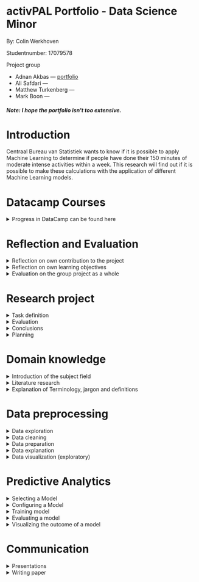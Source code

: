 # activPAL Portfolio - Data Science Minor 
By: Colin Werkhoven 

Studentnumber: 17079578

Project group
- Adnan Akbas — [portfolio](https://github.com/klict/activepal-portfolio)
- Ali Safdari — 
- Matthew Turkenberg — 
- Mark Boon — 

#### *Note: I hope the portfolio isn't too extensive.*

# Introduction

Centraal Bureau van Statistiek wants to know if it is possible to apply Machine Learning to determine if people have done their 150 minutes of moderate intense activities within a week. This research will find out if it is possible to make these calculations with the application of different Machine Learning models. 

# Datacamp Courses

<details><summary>Progress in DataCamp can be found here</summary>

![](Images/datacamp-progress-colin-werkhoven.PNG)

</details>

# Reflection and Evaluation

<details><summary>Reflection on own contribution to the project</summary>

##### Situation

This project is done during the COVID-19 pandemic and will therefore be completed in an online environment. This will bring some complications, but our team will figure out ways to make this work. 

Before starting this project I decided I wanted to work on my `leader` and `initiative` sides. This meant starting and leading standups and taking initiative to get in contact with teachers and CBS.  

##### Task
With my initiative to work on my leader role I found it important to know what every team member was doing. Besides knowing what my team members were doing I decided to work on new unknown things so I could share them with the other team members. 

##### Actions
During most standups I was asking a lot of questions to my team member about the process they made. Doing this gave me broader knowledge about the project and would be informative for the rest as well. 

I decided to start with creating my first Machine Learning model. This was a Regression Model to predict a MET value. During standups I tried to provide as much information as possible to my team members, so they would learn and understand it too. I was pretty happy with the results of the models and was able to help my team mates with creating a Regression model as well.

##### Result
During multiple retrospectives I longed for more in depth explanations during the standups. This was not happening after the first retrospective, but after repeating this the following retro's, everybody explained more and this was profitable for the entire group. 

##### Reflection
I am happy with all the contributions I delivered during this project. Creating the MET regression model was a very important task to answer the main research question. Besides the actual model creation, a lot of data exploration and preparation had to be done to start with the MET models. 

Besides all the good things, there were also some days where I was completely demotivated. This was mainly because of the MET models. Since there were 10+ different models, having to make a change would mean changing all the models. Doing this every week for a while made me less motivated. What helped was telling my team members that I was less motivated and they motivated and cheered me up.

And finally my contributions to the research paper. Since I was less motivated, the team already started with the research paper. Besides this, I still managed to write 3 very important chapters that were necessary for the final paper. 

---

</details>

<details><summary>Reflection on own learning objectives</summary>

##### Situation

This Applied Data Science minor was a very new subject, so my overall knowledge of the subject was minimum. I had some experience with Python programming, but very little. This would mean a lot of new excited things to be learnt!

##### Task

My main focus was aimed on the technical part of the project. This would mean, data preparation, data pre-processing and configuring models. There were times I had to do literature research, but minimum. 

##### Actions

Once we received the data I wanted to immediately start with exploring the data, but literature study had to be done first. After this part was over I did a lot of data exploration and pre-processing for the models. 

After a few weeks of working with the data I thought that I was missing out on the creation of a model. I decided to switch my focus on researching different models and how to pre-process, configure, train and evaluate a model. 

##### Result

Following the Datacamp courses and applying this knowledge in practice improved my Python programming skills a lot! I learned about different Library's which I will use for further projects. 

I've learned a lot about Machine Learning models. I was always fascinated about this technique and never knew how a computer could learn. After this minor I have a very good understanding about the creation of a Machine Learning model. Mainly about Regression models, since this is what I've been working on most of the time during this project.

##### Reflection

The first few weeks of this project was mainly focused on literature research. This was in my opinion the least pleasant part, but if I look back, one of the most important parts to make good progress. I should've focused a bit more on this in the beginning of the project. This would speed up the understanding of the problem domain and Machine Learning models. 

During this minor I learned a lot. The most exciting part is being able to create, configure and understand different Machine Learning models. Besides this, I learned to work with raw data and turn this to useful information. I am able to evaluate and visualize my results. 

If I look back at what I learnt throughout this minor I am happy with my choices. The only thing I wanted to learn more about is different Machine Learning models that were not used in our project and the implication of Neural Networks.   

---

</details>

<details><summary>Evaluation on the group project as a whole</summary>

##### Situation

At the start of this Applied Data minor we started as a group of 6 students. The group differentiated between 4 Software Engineering, 1 BIM and 1 Sport Management students. Different differentiates means different knowledge. 

Unfortunately the difficulty was too much for one of our team members and he eventually decided to stop with this minor. This meant the rest of the team had to work a bit harder.

##### Task

The application of Scrum was useful for our team. In these sprint plannings we created different task and assigned them to whoever wanted to work on certain subjects. This would mean smaller `predictive analysis` tasks so everybody on the team could create a model and put it in their portfolio.  

##### Actions

We decided to give everyone a different model to work on, since every team member had to create a model for the portfolio. This turned out pretty fun, because it felt like we were competing with each other to get the best performing model.   

##### Result

The model battle was fun and everybody learned to implement and improve their models with feedback from each other. Competing was fun and everybody showed their progress during the standups. We would all learn and add these learnings to our own models. 

Eventually the best scoring models were chosen for our final experiments. We already saw which model it would be, but the competition was still fun!

##### Reflection

Since this minor had to be done with the current COVID-19 circumstances, the work environment for each member was different to deal with so I took this in consideration.

This team was very nice to work with, everybody was helpful and wanted to finish this project with a good grade (not a 5.5). A few downsides were being on time for meetings. This impacted my own motivation to be on time as well. I was like "why should I be on time if I have to wait for 15-30 minutes for others to join" which resulted in being late to meetings. 

Another point which annoyed me was the moderate contribution of certain team members and meeting deadlines. I have my bad days as well, but seeing this back to back works a bit demotivating.

Nonetheless, I am very proud of what this project group has achieved in the past months. Not being able to see each other in real life and still managing a complex project is quite an achievement. 

---

</details>


# Research project

<details><summary>Task definition </summary>

This project is a collaboration between The Hague University of Applied Sciences (THUAS) and Centraal Bureau voor de Statistiek (CBS). 

<details><summary>Introduction</summary>

Statistic Netherlands wants to know if it's possible to measure if respondents meet the proposed 150 minutes of moderate intense physical activities within a week. The current method of collecting information from respondents is asking questions with different surveys. This comes with issues, one of them is that respondents don't always know the exact answers and this results in inaccurate results. Therefore, CBS decided to invite 40 random respondents to participate in this experiment. Every respondent received an activPAL device and had it mounted on their upper thigh. This activPAL device measured different types of data which has to be used to answer the following research questions. 

</details>

<details><summary>Research Questions</summary>

*These research questions were created by my colleagues, so I am not taking any credits for them.*

This research contains *3* different research questions. All with different sub-questions. The first 2 questions are necessary to answer before answering the final question.

### Question 1

How can Machine Learning be used to predict the intensity of activities performed in a lab situation by a person, who is being monitored with Vyntus One device and wearing an activPAL accelerometer? 

##### Sub Questions
- What measurement does activPAL use for intensity and why?  
- Is it possible to extract this intensity measurement values from just Vyntus One data, if so, how?  

### Question 2

How can Machine Learning be used to predict the intensity of activities performed by a person wearing only the activPAL accelerometer, based on the data gathered from the Vyntus One device and the ActivPal accelerometer in the lab situation? 

##### Sub Question
- What machine learning model can best be used to measure the intensity for each activity?  

### Question 3

How can Machine Learning be used to determine whether people did their 150 minutes of moderate activity in the activPAL accelerometer data of an entire week? 

##### Sub Question
- How can Machine Learning be used to recognize the activities, performed in the lab situation, in the activPAL accelerometer data?  

</details>

---

</details>

<details><summary>Evaluation</summary>

During this project it was not possible to execute all experiments. Different causes were, not enough knowledge, time or data. This chapter contains different subjects for future research. 

---

<details><summary>Too Little Data</summary>

To make predictions for the MET regression models it is necessary to have enough data so the model could generalize. This was not the case. From the 40 respondents, only 25 were useful for our experiments. The results of this was that our MET predictions models were *overfitting*, which resulted in inaccurate results for the calculation of the 150 minutes moderate intense physical activity.  

##### Recommendation

For future research on this topic I recommend more respondents with different characteristics. One of the main reasons why we were not able to answer the main research question with more certainty was because of too little respondent data for our experiments. 

</details>

---

<details><summary>Removing Low Variance Features</summary>

While creating the features for the MET prediction models we picked the most logical features from the `respondenten.csv` file (this file contains different characteristics of all participating respondents) that was provided by CBS, but the most logical is not always the most optimal.

##### Recommendation

My recommendation for the MET models is to remove low variance Features. The cause of the overfitting MET models could be having low variance features. The models could improve (or worsen) once the low variance features are removed from the models.  

</details>

---

<details><summary>A More In Depth Hyperparameter Tuning Approach</summary>

During the implementation of both regression models I briefly researched the implementation and use of Hyperparameters. I applied a set of parameters from different websites, but going deeper and finding my own set of parameters would probably improve the models. 

##### Recommendation 

More in depth research on parameters that are not predefined from different websites. 


</details>

---

</details>

<details><summary>Conclusions</summary>

In this conclusion chapter I will go over the results and conclude my perspective on the final results. 

<details><summary>MET Prediction Models</summary>

My conclusion after analyzing the MET regression models ([results can be found here](Predictive%20Analysis/evaluating_a_model.md)) is that all Random Forest and XGBoost models seem to overfit. The models gave decent results before applying the test data set, but once the test data set was applied to results worsened. Generalizing during the training of the model was not done accurately due to not having enough respondents in the data set. 

To get back to answering the research question. It *is* possible to predict the intensity, but the predictions are not very reliable since the models are not giving accurate predictions.   

</details>

---

<details><summary>Activity Recognition Models</summary>

*Note: this model has been done by my colleague Adnan Akbas*

*Graphs created by Adnan Akbas were used in this section*

After analysing the results from the Activity Recognition model from Adnan, we can conclude that after applying K-fold Cross Validation most of the activities are predictable with high accuracy, recall and precision.

*Data from Activity Recognition model from Adnan Akbas*

| |K-fold Cross Validation Score|
|------------|---------|
|Accuracy|0.82 (+/- 0.04)|
|Recall|0.84 (+/- 0.04)|
|Precision|0.82 (+/- 0.04)|

Looking at the Confusion Matrix, not all the activities were predictable with high accuracy. The `Cycling Light` and `Cycling Heavy` activity results were a bit worse compared to the other results. Since the movement of cycling is always the same, no matter if it's light or heavy, it is hard for the model to make accurate predictions for these activities. 

*Confusion Matrix from Adnan Akbas*

![](Images/Research%20Project/activity-recognition-confusion-matrix.PNG)


</details>

---

<details><summary>Calculating If Respondents Did Their 150 Minutes of Moderate Intense Activities</summary>

This section concludes the results of the Main Research Question:

*How can Machine Learning be used to determine whether people did their 150 minutes of moderate activity in the activPAL accelerometer data of an entire week?*

The previous conclusions were needed to answer the Main Research Question. With combining the results of the MET prediction models and Activity Recognition models it is possible to calculate if a respondent has done their 150 minutes of moderate intense activities within a week.

Since the results of the MET prediction models are not very reliable, the 150 minutes calculation is also not very reliable. Concluding that the 150 minutes are possible to calculate with the use of Machine Learning, but the trustworthiness is not very high. The Main Research Question could not be answered accurately.   


</details>

---

</details>

<details><summary>Planning</summary>

In this planning chapter I will discuss how we made use of the Scrum Methodology, how our first plannings came to realization and our overall used techniques. 

*Note: the following sections were written by me and are taken from the Research Plan ([find entire research plan here](../Images/Research%20Project/Research%20plan%20-%20Final.pdf))* 

---

<details><summary>Procedure</summary>

For the activPAL project management we have been using the Agile (scrum) method. To follow the scrum method, there will be daily stand-ups. Within our project the daily stand-up time is 9:30 and since day 1, we have been following this method every day. Within the daily stand-up we discuss the progress of the prior day and the plans for today.  

</details>

---

<details><summary>Solving issues </summary>

Besides this, we discuss the issues that you’ve might encountered during your previous working day. If you are stuck or not sure what you should be doing next, we make sure to clear that up and make new working pairs. Usually when this happens there will be Teams calls after the stand-up to discuss or solve this problem with each other. This way the stand-ups won’t take longer than they should be.  

</details>

---

<details><summary>Sprint planning </summary>

Before holding our retrospective, we make sure to create a planning for the next sprint. During every sprint planning we, as a team, look at the current sprint on Jira. We discuss if we managed to complete the set sprint goal, if all the tasks are done, and what still must be done with the leftover tasks to complete them. The leftover tasks will be added to the new sprint. 

Once the current sprint has been completed, we start the new sprint by specifying a goal for the new sprint. We usually look at the roadmap and what we have done the previous sprint to create a new goal. After agreeing as a team with the set goal, we have healthy discussions where everyone gets the chance to add new tickets to our backlog that will help achieve this goal.  

</details>

---

<details><summary>Creation of the first sprint backlog </summary>

The creation of our first sprint backlog was a bit hectic. The project was new for all of us and nobody knew where to start or what the exact planning was going to be. We still managed to create a backlog for the first sprint which was mainly focussed on research.  

Annemieke from CBS provided us with lots of useful papers to research. A task during the first sprint was filtering out useful papers, this way we did not waste time by rereading unusable papers. As a team we all picked different subjects which we thought would be beneficial for our project and created 1 ticket with small subtasks in it. Besides the different papers we also received different CSV files which contained the data we had to work with during the project. We created a ticket to research these CSV files and document as much as possible.  

</details>

---

<details><summary>Retrospectives</summary>

After finishing a 2-week sprint we hold a retrospective to reflect and evaluate the process we’ve made over the past weeks. In these retrospectives we discuss what went well, what didn’t go well, what each team member longed for and the actions we’re going to take for the next sprint. During the retrospective we look back at the actions we wrote down from the previous sprint and see if we have worked on these actions. These retrospectives are a good tool to let every member on the team freely speak on how to feel about certain aspects over the last 2 weeks.  

</details>

---

<details><summary>Project roles </summary>

At the start of the project, we agreed on switching roles every sprint. This would mean a new scrum master, communicator and note taker every sprint. This did not go as planned, we decided to keep the same scrum master for the entire project to make sure the project went smoothly. The communicator role was switched halfway through the project and note taker role was done by the whole team. Every member wrote down what was important for them and after every important meeting we discussed the previous meeting to make sure everyone is on the same level.  

##### *Extra addition*

My role during the first 10 weeks of the project was the communicator. All communication between teachers and project owners was usually done by me. After these 10 weeks I took over the note taker role and wrote down all the information what could be useful for our project.

</details>

---

<details><summary>Planning tool </summary>

The infrastructure/tool we have been using for this is Jira. Jira is a plan, track and manage software that is mostly used for software development. Within the activPAL project Jira is not only used for software development but also for the research development from week 1.  

</details>

---

<details><summary>Research questions </summary>

The main research questions have been divided into smaller tasks called research sub tasks. Every sub research question has a few tasks that help to answer the question and guide us to the right approach to give an answer. By combining Jira with our sub questions, we can put all the sub questions into the Jira Road Map. This gives the whole group a good overview of the questions that still need to be answered and the tasks needed to answer the sub questions.

</details>

---

</details>

# Domain knowledge

<details><summary>Introduction of the subject field</summary>

The main subject of this project was to work with big amounts of data and combine this with Machine Learning. The data had to be pre-processed to turn it into useful information for this research. This part was very important, because doing this wrong or incorrect would results in bad performing Machine Learning models. 

</details>

<details><summary>Literature research</summary>

### Introduction

During this project, most of my literature research was done for different models. CBS provided us with a lot of papers that could possibly be useful for our own research. 

##### Researching Cut Off Points
Annemieke from CBS pointed us towards `Cut Off Points` at the start of the project. I decided to pick this one and used [one of the papers](Images/Domain%20Knowledge/Beyond%20Cut%20Points%20Accelerometer%20Metrics%20that%20Capture%20The%20Physical%20Activity%20Profile.pdf) CBS provided to us.

What I found was that cut off points are similar to outliers. Like the name `cut off point` states, its the point where you remove everything that goes higher or lower of the stated cut off point. The only cut off point used during this research was for predicted MET values. We used a cut off point of `3` to determine moderate intense activities. Once the MET value was lower than 3, it would not fit under moderate intense. 

##### Researching Regression Models
The literature research for the Regression model has been extensively implemented. You can find the entire research in the [selecting a model](Predictive%20Analysis/selecting_a_model.md) chapter.

</details>

<details><summary>Explanation of Terminology, jargon and definitions</summary>

A list of jargon that is used during this project. 

|Jargon/Definition|Explanation|
|------------|---------|
|activPAL accelerometer|activPAL is the company that created the accelerometer that was used during this research. This activPAL device is mounted to the thigh of the participants and measures the X, Y and Z values. The measurements are done 20 times within a second ([source](https://www.palt.com/why-activpal/)).  
|X, Y, Z data|The X, Y and Z data is based on a 3-dimensional space. The values change based on the direction the activPAL device is facing.
|Vyntus One|Vyntus One is a device to measure the oxygen intake of the user. 
|VO2|Using the Vyntus One device, the system provide the user with a `VO2` value. Also known as oxygen intake.
|CBS|Centraal Bureau van Statistiek. Our project is in collaboration with CBS. 
|Lab/Lab Session/Lab Research|CBS measured certain activities to have an ground truth for all activities. This was done in a lab setting where all respondents were measured with the activPAL and Vyntus One device to do different activities for 5 minutes. 
|Respondent|A respondent is a person that participated in the lab research.
|MET|Metabolic Equivalent of Task. MET is a measuring unit to measure the intensity of certain activities.  
|Moderate Intense Activity|A MET value from 3 or above. This cut-off point is used to answer to main research question. 

---

</details>

# Data preprocessing

<details><summary>Data exploration</summary>

#### Introduction

The data provided by CBS was a lot. Therefore we decided to start by filtering out the data that was labelled with an activity. Each respondent had a corresponding file with the `start` and `stop` time they performed certain activities in the lab.

<details><summary>Here is an example of how this was provided to us</summary>

|Activity|Start|Stop|
|------------|---------|--------|
|springen|2019-09-16 14:29:20|2019-09-16 14:30:18|
traplopen|2019-09-16 14:31:18|2019-09-16 14:32:04|
fietsen licht|2019-09-16 14:41:29|2019-09-16 14:46:29|
fietsen zwaar|2019-09-16 14:46:29|2019-09-16 14:51:29|
lopen|2019-09-16 15:12:00|2019-09-16 15:17:00|
rennen|2019-09-16 15:17:00|2019-09-16 15:22:00|
zitten|2019-09-16 15:31:00|2019-09-16 15:36:00|
staan|2019-09-16 15:45:00|2019-09-16 15:50:00|

With these timestamps it was possible to filter out all the activity data from all respondents and put them all in a new CSV file. This has been done with the following code. 

![](Images/Data%20Preprocessing/combine_activity_data.PNG)

The entire notebook can be found [here](Images/Data%20Preprocessing/Code/combine_correspondent_activities.py).

</details>

---

<details><summary>Activity Distribution </summary>

Once the activities were combined I created a distribution with all respondent activities. The results are shown below.

The entire notebook can be found [here](Images/Data%20Preprocessing/Code/Activity%20Distribution.py).

![](Images/Data%20Preprocessing/activity-distribution.png)

We can see that `springen` and `traplopen` have very little data points. After some analysing we found out that these activities were only performed for 1 minute instead of 5 for the other activities. This 1 minute of data was not enough for further modelling, we decided to leave `springen` and `traplopen` out of it in consultation with CBS. 

</details>

---

</details>

<details><summary>Data cleaning</summary>

#### Introduction

Since CBS provided us already cleaned data, it was not possible to do a lot of data cleaning for this project. 

<details><summary>Fixing timestamps</summary>

One of the issues with the data provided by CBS was the timestamps were not converted to readable and useful times yet. 

Example of the unconverted timestamp. The 2 long integers should be together and converted to a readable timestamp.

|Before Convertion|After Convertion|
|------|------|
|![](Images/Data%20Preprocessing/timestamp_issue.png)| ![](Images/Data%20Preprocessing/timestamp_fixed.PNG) |

The following function has been used to convert the unreadable timestamps.

![](Images/Data%20Preprocessing/timestamp_function.PNG)

</details>

---

<details><summary>Switching Diceface</summary>

A Diceface is the direction the activPAL is facing. The issue we are facing is when a respondent flips from its front to the back, the measured X, Y and Z values also flip sides. To solve this, we changed to X, Y and Z values according the switch in diceface value. 

Example of the diceface directions [found here](http://docs.palt.com/display/AL/MORA):
![](Images/Data%20Preprocessing/diceface-directions.PNG)

The following images were provided by Brian Keijzer and has been used to determine how to flip the dicefaces. 

|Diceface Physical |Diceface Numerical|
|------|------|
|![](Images/Data%20Preprocessing/diceface-physical.jpg)| ![](Images/Data%20Preprocessing/diceface-numerical.jpg) |

Here is an example how this transformation has been done in code. We used diceface `1` as a baseline to convert to. These convertion functions are written by Adnan and me.

![](Images/Data%20Preprocessing/diceface-function.PNG)

*During the MET model creation the feature `sum of magnitude of acceleration (sum_mag_acc)` was used, this feature adds the X, Y and Z values together. Therefore, the diceface convertion was not needed in the end.*

The entire notebook can be found [here](Images/Data%20Preprocessing/Code/normalize_diceface_values-v3.py).

</details>

---

</details>

<details><summary>Data preparation</summary>

This chapter is mainly about the data preparation for the MET regression models. The preparation has partly been done by Ali Safdari and me.

<details><summary>Convert to Numerical for Machine Learning</summary>

Machine Learning models can't work with non-integer values, therefore we need to convert these values to  integer values. Here are a few examples of respondent characteristics that were converted to numerical values. 

|Description|Function|
|------|------|
|Convert `ja/nee` string to number| ![](Images/Data%20Preprocessing/convert_string_to_number.PNG) |
|Convert `age` to categorical number| ![](Images/Data%20Preprocessing/convert_age_category.PNG) |

The remaining functions can be found at the top of [this](Images/Data%20Preprocessing/Code/creating_main_dataframe.py) notebook. 

</details>

---

<details><summary>Feature Creation</summary>

To have a useful data set for the MET regression model we needed to create a data set with all the possible features. At first Ali and I created a simple data set with the following features:

|Feature|Function|
|---|------|
|Sum of Magnitude of Acceleration (calculate from X, Y and Z - by ?)| ![](Images/Data%20Preprocessing/sum_mag_function.PNG) |
|MET value (calculated from vo2 + weight in kg) - by ?| ![](Images/Data%20Preprocessing/MET_function.PNG) |
|Body Mass Index (BMI; calculate from weight and height) - by Ali and Me| ![](Images/Data%20Preprocessing/BMI_function.PNG) |

All mathematical functions can be found in [this](Images/Data%20Preprocessing/Code/math_helper.py) notebook. 

</details>

---

<details><summary>Putting it all together</summary>

Eventually this was the final function that actually created the data set that was used for the MET regression models. The function took all the created features in the notebook and added it together. 

![](Images/Data%20Preprocessing/adding_together_function.PNG)

The entire MET regression data preparation can be found in [this](Images/Data%20Preprocessing/Code/creating_main_dataframe.py) notebook (same as the above mentioned notebook). 


</details>

---

</details>

<details><summary>Data explanation</summary>

The data that will be explained is coming from the previous [data preparation](Data%20Preprocessing/data_preparation.md) chapter. Most of these `column names` are features that are used for the MET regression models. 

The following table is an example of 1 row of data that is used for the MET regression models. Every row is resampled to 1 minute (60 seconds) since MET is calculated in minutes.

|Column name|DataType|Example|Explanation|
|------|------|------|------|
|pal_time|timestamp|2019-10-10 15:36:00|Since we need to predict the MET value, and MET is calculated in 60 seconds, the `pal_time` column name is the time the MET value is calculated on.  
|respondent_code|string|BMR004|The unique number that corresponds to a respondent.
|activity|string|lopen|The performed activity from that minute.
|mean_met|double|1.2920676857268667|The mean MET value from the measured minute. 
|sum_mag_acc|double|1116.7722891103585|The summation of the X, Y and Z values to the power of 2 within the measured minute.
|mean_speed|double|23533.170460441113|The mean speed within the measured minute. 
|weight_kg|double|75.7|The weight of the respondent in kilograms.
|length_cm|double|166.79999999999998|The length of the respondent in centimeters.
|bmi|double|27.20844906808366|The Body Mass Index, which is calculated with the weight and length of the respondent.
|is_sporter|boolean|1.0 (true)|If the respondent is a sporter or not. 
|age_category|boolean|4.0|The age category from the respondent. `4.0` means the age of the respondent is between 40-44.
|meets_balance_guidelines|boolean|0.0 (false)|The balance of the respondent was measured during the lab sessions. The respondent adheres to the balance guidelines or he/she does not.
|estimated_level|boolean|0.0 (false)|CBS looked at the characteristics of the respondents and decided based on these if the respondent adheres to the estimated level from their perspective. 
|walking_speed_km|double|5.0|The speed in kilometers the walking activity was performed in the lab.
|running_speed_km|double|10.0|The speed in kilometers the running activity was performed in the lab.
|gender|boolean|1.0 (true)|The gender of the respondent. Male or Female.
|meets_activity_guidelines|boolean|0.0 (false)|During the lab sessions characteristics and the daily activities from the respondents were noted and concluded if the respondent adheres to the activity guidelines or not. 

---

</details>

<details><summary>Data visualization (exploratory)</summary>

*Note: a lot of visualizations can be found in the [`predictive analysis`](Predictive%20Analysis/visualizing_the_outcome_of_a_model.md) chapter. Please check that file as well.*

<details><summary>Activity Distribution</summary>

This has already been shown in the [data exploration](Data%20Preprocessing/data_exploration.md) chapter. The distribution of all lab activities. After visualizing this it was clear that `springen` and `traplopen` was measured differently compared to the other activities.

![](Images/Data%20Preprocessing/activity-distribution.png)

</details>

---

</details>

# Predictive Analytics

<details><summary>Selecting a Model</summary>

### Introduction
To answer one of the research questions within our project we had to create a model to predict the Metabolic Equivalent of Task (MET) value of given activities. These activities differentiate between `Running`, `Walking`, `Standing`, `Sitting`, `Cycling Light` and `Cycling Heavy`.

Solving this issue would require a regression model since we need to predict an `integer/double` value(MET) and don't need classification in this case. 

### Approach
My approach for solving this problem was looking at different regression models. I started with finding different models and noting their pros and cons and eventually comparing them to pick atleast 2 possible models. I decided to pick 2 possible models and implement them with the same configurations instead of 1 to prevent getting biased results. 

### Different Regression Models
I researched different regression models to find a possible candidate model to answer our question.

##### Random Forest ([source](https://medium.com/swlh/random-forest-and-its-implementation-71824ced454f))
The Random Forest model is a decision tree model which can both be used for Regression and Classification. Besides being a possible regression model, the Random Forest model makes use of `Ensembled Learning`. Ensembled learning means combining multiple results to 1 final result, this method would give more accurate results and minimize getting biased results.

Random Forest is a possible model for our issue since it can be used for regression and the Random Forest decision tree method tries different trees to find the optimal results. 

##### Ridge Regression ([source (1)](https://www.statisticshowto.com/ridge-regression/#:~:text=Ridge%20regression%20is%20a%20way,(correlations%20between%20predictor%20variables)), [source (2)](https://www.quora.com/What-are-the-benefits-of-using-ridge-regression-over-ordinary-linear-regression))
Another Model I've looked into was the Ridge Regression Model. The Ridge Model minimizes the square error of the model, but this Model is based on `Multicollinearity`. This means one value can be predicted with another value. These 2 values have a correlation between each other.  

With the current issue of predicting the MET value with the X, Y and Z data it should not be possible to predict the next value based on the previous value. Therefor the Ridge Regression is not a suitable candidate for our MET recognition model.   

##### K-nearest Neighbour ([source](https://towardsdatascience.com/machine-learning-basics-with-the-k-nearest-neighbors-algorithm-6a6e71d01761))
Just like the Random Forest Model, the K-nearest Neighbour(KNN) model is also used for Regression and Classification issues. The KNN model is a `supervised machine learning` algorithm, this means the model needs labeled data to produce results. If we look at the `Vyntus (labdata)` we have the `Ground Truth` that needs to be predicted, but this is not the case for `activpal (weekdata)`. This would mean we would only be able to predict on the `labdata` and not the `weekdata`. 

The K-nearest Neighbour model would not be useful to solve our issue, mainly because we don't have the ground truth available all the time. Since K-nearest Neighbour is a supervised machine learning algorithm, apply this on our data would not be sufficient.    

##### XGBoost ([source](https://towardsdatascience.com/https-medium-com-vishalmorde-xgboost-algorithm-long-she-may-rein-edd9f99be63d))
The XGBoost Model is the final regression model I've looked into. This model is very similar to the previously mentioned Random Forest model. Just like Random Forest, XGBoost is an ensembled decision tree algorithm. Besides using ensembled learning, XGBoost makes use of `Gradient Boosting`. This means minimizing errors while trying to find the best possible results. 

XGBoost is a possible model to solve our MET prediction issue. This model uses ensembled learning and Gradient Boosting to prevent low variance and biased results. 

### Final Decision
After analysing the models named above we found 2 candidate models. Firstly the `Random Forest Model` and secondly the `XGBoost Model`. 

The `Ridge Regression Model` is not suitable since it makes use of Multicollinearity. This method would not work on our data since we make predictions based on `X, Y, Z` data. 

The `K-nearest Neighbour Model` would be suitable if we only needed to predict the `labdata` since these MET values could be calculated based on the activity. But in our case we need to predict `labdata` and `weekdata`. The weekdata is unlabelled and therefor not suitable since the KNN model makes use of labelled data.

The final decision will be comparing the `Random Forest Model` with the `XGBoost Model`. Both models make use of decision trees which delivers low variance and less biased results. Finally, to pick a model for our MET predictions, we will be configure both models as identical as possible. More on this can be found in the next chapter.

---

</details>

<details><summary>Configuring a Model</summary>

### Introduction

In the previous chapter we've picked 2 possible Regression models, Random Forest and XGBoost. I will discuss the configurations for both models here. Both models have almost the same configurations, I will therefor explain the configurations once. Here you can find a list of configurations that were applied by the configuration of both models. 

---

<details> <summary>Random State</summary>
Picking a `random state` is essential for the configurations of your models. Without a `random_state`, the model will always apply a random, new variation of decision trees. To get accurate predictions and results it is important to always have the same decision trees. 

We decided to use `random_state=0` for all our MET prediction models. This way all models would have consistency in the configurations and results could not get manipulated by trying out different random state values. The decision for `random_state=0` is found [here](https://scikit-learn.org/stable/glossary.html#term-random-state). 

</details>

---

<details> <summary>Feature Selection</summary>

After [preparing the MET prediction model dataframe](Data%20Preprocessing/data_preparation.md) with different features I thought it would take a long time to try all possible variations. Therefor, I wanted to use Recursive Feature Selection [(RFE)](https://scikit-learn.org/stable/modules/generated/sklearn.feature_selection.RFE.html). 
RFE picks a combination with the best scoring features. The chosen features were used in the configuration of the Random Forest or XGBoost model. This automated approach would save us lots of time, since we needed to find features for 6 different activities and 2 different models.   

<details><summary>List of features for Feature Selection</summary>

![](Images/predictive-analysis/list_of_features.PNG)

</details>

<details><summary>Feature Selection Function</summary>

![](Images/predictive-analysis/feature_selection_function.PNG)
</details>

<details><summary>Example results of Feature Selection</summary>

![](Images/predictive-analysis/feature_selection_results.PNG)
</details>

</details>

---

<details> <summary>Picking the best number of trees</summary>

The `n_estimators` parameter is an important configuration for all tree based models. Every number of tree results in a different outcome. I wanted to find the best number of trees, but doing this by hand was gonna take way too long. Therefor I decided to write a function that finds the optimal number of trees between a certain range. 
In our case we picked a range between 1-210. After analyzing the plots, the results were not getting higher with a larger number of trees around 200. 

<details><summary>Finding optimal number of trees function</summary>

The result from this function was used during the configuration of the models for the `n_estimators` parameter.

![](Images/predictive-analysis/n_estimator_function.PNG)

</details>

<details><summary>Profound Explanation of optimal number of trees Approach</summary>

To find the most optimal amount I created a function called `optimal_amount_estimators`. 
This function contains a for loop that creates a new model every loop, trains this model and calculates a R Squared score. All these scores are added to a Dictionary. I picked a dictionary since we need an integer value which will be the optimal estimator. The key from this dictionary will be the optimal estimator. Once the dictionary is filled we simply pick the `max` value from the dictionary and return the associated key value from the max R Squared score. 

Here is an example of how this dictionary looks like. In this case Key 18 gives the highest R Squared score. Therefor we return the key that is associated to the highest score and use this as our `n_estimator`.

![](Images/predictive-analysis/dictionary-example.PNG)

</details>

<details><summary>Results of the optimal number of trees function</summary>

More on the visualisation of this plot can be found in the [visualizing the outcome of a model chapter](Predictive%20Analysis/visualizing_the_outcome_of_a_model.md).

![](Images/predictive-analysis/n_estimators_results_plot.PNG)

</details>

</details>

---

<details> <summary>Hyperparameter Tuning</summary>

Once the optimal amount of features and number of trees were selected it was time to improve the models even more. My colleague Adnan Akbas pointed me towards `Hyperparameter Tuning`.

## What is Hyperparameter Tuning?

Hyperparameter tuning is finding the best combination of parameters for your Machine Learning model. 

Since the Random Forest and XGBoost models have different configurations, I searched which parameters were usually tuned for each model. 

## Hypertuning the Random Forest model 

[Random Forest Hyperparameter Tuning Source](https://towardsdatascience.com/hyperparameter-tuning-the-random-forest-in-python-using-scikit-learn-28d2aa77dd74)

<details><summary>Here is a list of parameters and possible values that were tuned for the Random Forest model</summary>

These parameters were applied with all possible combinations on a new `RandomForestRegressor` model. 

![](Images/predictive-analysis/hyperparametertuning_randomforest.PNG)

</details>

<details><summary>Applying the parameters on a new model</summary>

The parameters were applied on a new model with the following function. The function returns a new `RandomForestRegressor` model with the newly found parameters after hyperparameter tuning.

![The function](Images/predictive-analysis/apply_randomforest_hyperparametertuning.PNG)

</details>

## Hypertuning the XGBoost model 

[XGBoost Hyperparameter Tuning Source](https://towardsdatascience.com/doing-xgboost-hyper-parameter-tuning-the-smart-way-part-1-of-2-f6d255a45dde)

<details><summary>Here is a list of parameters and possible values that were tuned for the XGBoost model</summary>

These parameters were applied with all possible combinations on a new `XGBRegressor` model. 

![](Images/predictive-analysis/hyperparametertuning_xgboost.PNG)

</details>

#### GridSearch vs. RandomizedSearch

These parameters were applied on a `XGBRegressor` in combination with `GridSearchCV` and `RandomizedSearchCV`. I decided to try 2 different search methods to see which one performed better. 

<details><summary>GridSearch Function</summary>

![](Images/predictive-analysis/xgboost_gridsearch_function.PNG)

</details>

<details><summary>RandomizedSearch Function</summary>

![](Images/predictive-analysis/xgboost_randomizedsearch_function.PNG)

</details>

The results of the different Search methods were compared to each other to find the best performing method for the XGBoost model. The results of both methods can be found in the [Evaluating a model](evaluating_a_model.md) chapter.

</details>

---

</details>

<details><summary>Training model</summary>

### Introduction

Training is model is an essential part of every Machine Learning model. It is important to find the correct balance to prevent overfitting or underfitting. 

Explanation of Hyperparameter tuning for the Random Forest and XGBoost model can be found [here](Predictive%20Analysis/configuring_a_model.md).

<details><summary>Prevention of Under/Over fitting</summary>

Throughout the implementation of the MET prediction model we've encountered multiple obstacles. Here is a list of actions I took to prevent under/over fitting.

<details><summary>Removing Irrelevent Features</summary>

Removing Irrelevent or high correlating features was also used to prevent overfitting. Take the feature Body Mass Index (BMI) for example. This feature was created from the length and weight of the respondent. After analyzing the feature correlation heatmap I found that weight had a very high correlation with BMI. I decided to pick either length and weight or BMI. The final decision was to remove BMI as a feature.

<details><summary>Feature Correlation Heatmap</summary>

![](Images/predictive-analysis/heatmap-walking-prediction.PNG)

</details> 

</details>

<details><summary>Creating Relevent Features</summary>

After struggling for a while and not getting higher correlations for the MET prediction models I thought about adding new relevant features. The speed of the respondent made sense in our case. Running or walking faster means you use more energy which results in a higher MET production. 
The implementation of the `speed` feature was a good choice, because our models all improved quiet a bit!

</details>

<details><summary>Removing Noise</summary>

The noise for the MET prediction models were usually respondents who weren't able to perform the lab activities according to the rest of the respondents. For example: 70+ year old respondents that could not complete the activities for the given time were excluded from the experiment. This has been agreed in consulation with Annemieke van Leuten and John Bolte from Centraal Bureau of Statistiek (CBS). 

</details>

</details>

---

</details>

<details><summary>Evaluating a model</summary>

### Introduction

As explained in [selecting a model](Predictive%20Analysis/selecting_a_model.md), I decided to pick 2 different regression models to compare the results and select the right one for each activity. 
I used a few different methods to calculate prediction scores and eventually picked the most fitting. 

<details><summary>Cross Validation</summary>

The first method is calculated after applying K-Fold Cross Validation on the Random Forest & XGBoost model. I created a simple function that applies `5 folds` on both models and calculates the `mean` score and the `standard deviation (STD)`. These scores are compared for both model to find the most fitting for each activity.

<details><summary>Cross Validation Function</summary>

![](Images/predictive-analysis/cross-validation-function.PNG)

</details>

</details>

---

<details><summary>Applying Test Dataset</summary>

Once the Cross Validation had decent results we decided to apply the separated test dataset on our model to validate the results. 
The test dataset that was separated contained 3 test users with each containing 5 rows of data for each activity. I created a function to apply the test users on the already trained model to see if our model would over/under fit or give good results on new data.

<details><summary>Applying Test Dataset Function</summary>

![](Images/predictive-analysis/test-set-results.PNG)

</details> 

</details>

---

<details><summary>Evaluation Results</summary>

Picking a fitting model for each activity was the final step once Cross Validation and the Test Dataset were applied. I created a table that displays the:
- `R Squared score after Cross Validation`
- `R^2  score after applying the test data set` 
- `Mean Squared Error (MSE) score after applying the test data set` 

<details><summary>Show Table</summary>

After evaluating the scores for both models we, as a team, picked the best scoring model for each activity. The models we picked are marked in green in the table bellow.

As you can see, `Standing` and `Sitting` are not marked. The reason for this is that we decided to leave the predictions for both out of the experiment since they would not impact the result of the main question. This has been agreed in consulation with Annemieke van Leuten and John Bolte from Centraal Bureau of Statistiek (CBS).

![](Images/predictive-analysis/xgboost_vs_randomforest_results2.PNG)

### Final Results

|Activity|Model|
|------------|---------|
|Walking|Random Forest|
|Running|Random Forest|
|Cycling Light|Random Forest|
|Cycling Heavy|XGBoost|

</details>

</details>

---

</details>

<details><summary>Visualizing the outcome of a model</summary>

### Introduction

Informative and straight to the point visualization of your data is very important to make conclusion about what you're actually seeing. This chapter displays the different visualizations that were applied by the creation of the MET prediction models.

<details><summary>Seaborn — Heatmap</summary>

The Seaborn library was used to create a Heatmap to display correlations between all the features. The use of this heatmap can be found in the [Training a model chapter](Predictive%20Analysis/training_a_model.md).

This heatmap was used to see which features were low or high correlated to the `mean_met` target value. Looking at the correlations we could already see that `sum_mag_acc` and `mean_speed` were high correlating features and are probably good features the predict the `mean_met` value.
![](Images/predictive-analysis/heatmap-walking-met.png)

</details>

---

<details><summary>Finding optimal n_estimators — Line Chart</summary>

The following visualization displays the scores from a certain range, in this case (1-210). I wanted to find the best amount of iterations for this model. In some cases the `n_estimator` value of 2 gave the best results, this would be unlikely so in these cases I decided to start from 10 instead of 1.
At first the amount of iterations was set to 100, but after analysing the results I saw that the scores were going up around the 100 mark. I decided to expand this to 210 to see if it went higher, but it didn't.

![](Images/predictive-analysis/n_estimators_results_plot.PNG)

</details>

---

<details><summary>Ground Truth vs Prediction — Bar Chart</summary>

This Bar Chart shows the differences between the `Ground Truth` and the `Actual Prediction`. The 2 values were set next to eachother to see if there were outliers. Once we could see the outliers we could act upon it. 

![](Images/predictive-analysis/ground_truth_vs_prediction.PNG)

</details>

---

<details><summary>Ground Truth vs Prediction — Scatter Plot</summary>

This Scatter Plot shows the same results as the Bar Chart above this section. The difference is the type of visualization.
Here you can see how the `Ground Truth` and `Prediction` fit the Regression line. With this scatter plot it is easier to spot if there are big outliers or if the data fits the regression line.

![](Images/predictive-analysis/predictions_scatterplot.PNG)


</details>

---

</details>

# Communication

<details><summary>Presentations</summary>

In this chapter I will describe which presentations I've contributed to and which I presented.
Since the content of the first 5 presentations was not that useful and informative I decided to leave them out of here. 

During this Applied Data Science Minor, I've presented 2 presentations and contributed in almost every presentation.

#### [Presentation #6 — PDF](Images/Presentation%20Week%206.pdf)

Presentation #6 was presented by myself. 

My contributions for Presentation #6
<details> <summary>Slide 7</summary>

![Slide 7](Images/Presentations/presentation-6-page-7.PNG)

</details>

<details> <summary>Slide 10</summary>

![Slide 10](Images/Presentations/presentation-6-page-10.PNG)
</details>

#### [Presentation #7 — PDF](Images/Presentation%20Week%207.pdf)

My contributions for Presentation #7
<details> <summary>Slide 4</summary>

![Slide 4](Images/Presentations/presentation-7-page-4.PNG)

</details>

#### [Presentation #8 — PDF](Images/External%20Presentation%202%20Week%208.pdf)

My contributions for Presentation #8
<details> <summary>Slide 6</summary>

![Slide 6](Images/Presentations/presentation-8-page-6.PNG)

</details>

#### [Presentation #9 — PDF](Images/Presentation%20Week%209.pdf)

My contributions for Presentation #9
<details> <summary>Slide 6</summary>

![Slide 6](Images/Presentations/presentation-9-page-6.PNG)

</details>

<details> <summary>Slide 7</summary>

![Slide 7](Images/Presentations/presentation-9-page-7.PNG)
</details>

#### [Presentation #10 — PDF](Images/Presentation%20Week%2010.pdf)

Presentation #10 was presented together with my colleague Mark Boon.

My contributions for Presentation #10
<details> <summary>Slide 6</summary>

![Slide 6](Images/Presentations/presentation-10-page-6.PNG)

</details>

<details> <summary>Slide 7</summary>

![Slide 7](Images/Presentations/presentation-10-page-7.PNG)

</details>

<details> <summary>Slide 8</summary>

![Slide 8](Images/Presentations/presentation-10-page-8.PNG)

</details>

<details> <summary>Slide 9</summary>

![Slide 9](Images/Presentations/presentation-10-page-9.PNG)

</details>

<details> <summary>Slide 10</summary>

![Slide 10](Images/Presentations/presentation-10-page-10.PNG)

</details>

#### [Presentation #11 — PDF](Images/Presentation%20Week%2011.pdf)

My contributions for Presentation #11
<details> <summary>Slide 5</summary>

![Slide 5](Images/Presentations/presentation-11-page-5.PNG)

</details>

<details> <summary>Slide 6</summary>

![Slide 6](Images/Presentations/presentation-11-page-6.PNG)

</details>

<details> <summary>Slide 7</summary>

![Slide 7](Images/Presentations/presentation-11-page-7.PNG)

</details>

<details> <summary>Slide 8</summary>

![Slide 8](Images/Presentations/presentation-11-page-8.PNG)

</details>

#### [Presentation #12 — PDF](Images/External%20Presentation%202%20Week%2012.pdf)

My contributions for Presentation #12
<details> <summary>Slide 5</summary>

![Slide 5](Images/Presentations/presentation-12-page-5.PNG)

</details>

<details> <summary>Slide 6</summary>

![Slide 6](Images/Presentations/presentation-12-page-6.PNG)

</details>

<details> <summary>Slide 7</summary>

![Slide 7](Images/Presentations/presentation-12-page-7.PNG)

</details>

<details> <summary>Slide 8</summary>

![Slide 8](Images/Presentations/presentation-12-page-8.PNG)

</details>

<details> <summary>Slide 9</summary>

![Slide 9](Images/Presentations/presentation-12-page-9.PNG)

</details>

#### [Presentation #14 — PDF](Images/Presentation%20Week%2014.pdf)

My contributions for Presentation #14
<details> <summary>Slide 5</summary>

![Slide 5](Images/Presentations/presentation-14-page-5.PNG)

</details>

#### [Presentation #15 — PDF](Images/Presentation%20Week%2015.pdf)

My contributions for Presentation #15
<details> <summary>Slide 4</summary>

![Slide 4](Images/Presentations/presentation-15-page-4.PNG)

</details>

<details> <summary>Slide 5</summary>

![Slide 5](Images/Presentations/presentation-15-page-5.PNG)

</details>

<details> <summary>Slide 6</summary>

![Slide 6](Images/Presentations/presentation-15-page-6.PNG)

</details>

---

</details>

<details><summary>Writing paper</summary>

I started a bit later than the rest because I was still finishing the MET Regression Models. 

|Chapter|Contribution|Link/Example|
|------------|--------|--------|
|MET Regression Models V1 |This was part of the `methods` chapter. Here I wrote how the MET regression models were realised. Starting with data preparation, features engineering and finally training and evaluating the models.| [Find chapter here](Images/Communication/met_regression_models_V1.pdf) (pdf opens) |
|MET Regression Models V2 |The most important feedback was about writing mathematical equations. This was processed during V2. | [Find chapter here](Images/Communication/met_regression_models_V2.pdf) (pdf opens) |
|MET Regression Results V1 |This chapter was mainly about writing what the actual results are of the experiments. I wrote about what results are showing and how we got these results..| [Find chapter here](Images/Communication/met_regression_results_V1.pdf) (pdf opens) |
|MET Regression Results V2 ||
|Conclusion V1 |The first conclusion was made with Adnan. We started with writing down the results and own conclusions of the models we both created. Afterwards we reviewed each others conclusions and came up with an overall conclusion. Resulting in an conclusion from 2 perspectives. | ![](Images/Communication/conclusion-V1-adnan.PNG) |
|Conclusion V2 |After receive feedback on `Conclusion V1` I started with writing V2. Answering the main research question was not done concisely and certain conclusions were not strongly substantiated. While writing V2 I made sure these points were processed. |![](Images/Communication/conclusion-V2.PNG)|
|Reviewing Team Members|There is no proof of actual reviewing besides the comments in the document. During the reviewing I tried to be very critical, even though we did not want to publish our research in an actual paper.|  ![](Images/Communication/review-example.png) |

---

While writing a research paper it is important to have visualizations and tables that follow the paper guidelines. I started researching how to create those tables. Here is an example of one of the research paper tables.

|Before|After|
|------------|--------|
|![](Images/Communication/table-before.PNG)|![](Images/Communication/table-after.PNG)|

---

</details>
